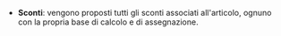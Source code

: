 - **Sconti**: vengono proposti tutti gli sconti associati all'articolo, ognuno con la propria base di calcolo e di assegnazione.